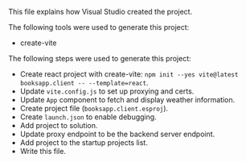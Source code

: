 This file explains how Visual Studio created the project.

The following tools were used to generate this project:
- create-vite

The following steps were used to generate this project:
- Create react project with create-vite: `npm init --yes vite@latest booksapp.client -- --template=react`.
- Update `vite.config.js` to set up proxying and certs.
- Update `App` component to fetch and display weather information.
- Create project file (`booksapp.client.esproj`).
- Create `launch.json` to enable debugging.
- Add project to solution.
- Update proxy endpoint to be the backend server endpoint.
- Add project to the startup projects list.
- Write this file.
